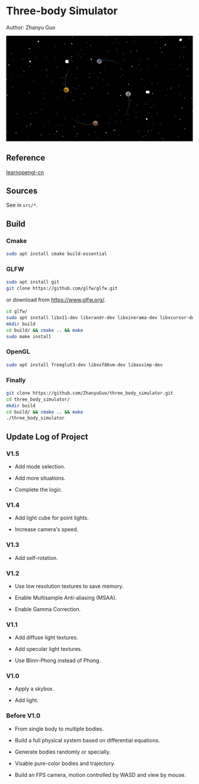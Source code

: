 # Three-body Simulator
Author: Zhanyu Guo

![demo.gif](demo.gif)

## Reference
[learnopengl-cn](https://learnopengl-cn.github.io/)

## Sources
See in `src/*`.

## Build
### Cmake
```bash
sudo apt install cmake build-essential
```

### GLFW
```bash
sudo apt install git
git clone https://github.com/glfw/glfw.git
```

or download from https://www.glfw.org/.

```bash
cd glfw/
sudo apt install libx11-dev libxrandr-dev libxinerama-dev libxcursor-dev libxi-dev
mkdir build
cd build/ && cmake .. && make
sudo make install
```

### OpenGL
```bash
sudo apt install freeglut3-dev libxxf86vm-dev libassimp-dev
```

### Finally
```bash
git clone https://github.com/ZhanyuGuo/three_body_simulator.git
cd three_body_simulator/
mkdir build
cd build/ && cmake .. && make
./three_body_simulator
```

## Update Log of Project
### V1.5
- Add mode selection.

- Add more situations.

- Complete the logic.

### V1.4
- Add light cube for point lights.

- Increase camera's speed.

### V1.3
- Add self-rotation.

### V1.2
- Use low resolution textures to save memory.

- Enable Multisample Anti-aliasing (MSAA).

- Enable Gamma Correction.

### V1.1
- Add diffuse light textures.

- Add specular light textures.

- Use Blinn-Phong instead of Phong.

### V1.0
- Apply a skybox.

- Add light.

### Before V1.0
- From single body to multiple bodies.

- Build a full physical system based on differential equations.

- Generate bodies randomly or specially.

- Visable pure-color bodies and trajectory.

- Build an FPS camera, motion controlled by WASD and view by mouse.
